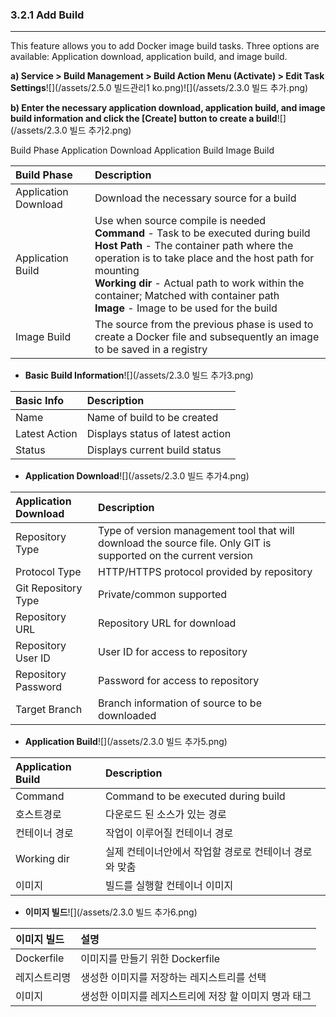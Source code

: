 ### 3.2.1 Add Build

---

This feature allows you to add Docker image build tasks. Three options are available: Application download, application build, and image build.

**a\) Service > Build Management > Build Action Menu (Activate) > Edit Task Settings**![](/assets/2.5.0 빌드관리1 ko.png)![](/assets/2.3.0 빌드 추가.png)

**b\) Enter the necessary application download, application build, and image build information and click the [Create] button to create a build**![](/assets/2.3.0 빌드 추가2.png)

 
Build Phase
Application
Download
Application
Build
Image Build


| **Build Phase** | **Description** |
| :--- | :--- |
| Application Download | Download the necessary source for a build |
| Application Build | Use when source compile is needed <br/>**Command** - Task to be executed during build <br/>**Host Path** - The container path where the operation is to take place and the host path for mounting <br/>**Working dir** - Actual path to work within the container; Matched with container path <br/>**Image** - Image to be used for the build |
| Image Build | The source from the previous phase is used to create a Docker file and subsequently an image to be saved in a registry |

* **Basic Build Information**![](/assets/2.3.0 빌드 추가3.png)

| **Basic Info** | **Description** |
| :--- | :--- |
| Name | Name of build to be created |
| Latest Action | Displays status of latest action |
| Status | Displays current build status |

* **Application Download**![](/assets/2.3.0 빌드 추가4.png)

| **Application Download** | **Description** |
| :--- | :--- |
| Repository Type | Type of version management tool that will download the source file. Only GIT is supported on the current version |
| Protocol Type | HTTP/HTTPS protocol provided by repository |
| Git Repository Type | Private/common supported |
| Repository URL | Repository URL for download |
| Repository User ID | User ID for access to repository |
| Repository Password | Password for access to repository |
| Target Branch | Branch information of source to be downloaded |

* **Application Build**![](/assets/2.3.0 빌드 추가5.png)

| **Application Build** | **Description** |
| :--- | :--- |
| Command | Command to be executed during build |
| 호스트경로 | 다운로드 된 소스가 있는 경로 |
| 컨테이너 경로 | 작업이 이루어질 컨테이너 경로 |
| Working dir | 실제 컨테이너안에서 작업할 경로로 컨테이너 경로와 맞춤 |
| 이미지 | 빌드를 실행할 컨테이너 이미지 |

* **이미지 빌드**![](/assets/2.3.0 빌드 추가6.png)

| **이미지 빌드** | 설명 |
| :--- | :--- |
| Dockerfile | 이미지를 만들기 위한 Dockerfile |
| 레지스트리명 | 생성한 이미지를 저장하는 레지스트리를 선택 |
| 이미지 | 생성한 이미지를 레지스트리에 저장 할 이미지 명과 태그 |



